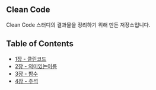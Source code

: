 ## Clean Code
Clean Code 스터디의 결과물을 정리하기 위해 만든 저장소입니다.


## Table of Contents
* [1장 - 클린코드](https://github.com/2021-HSI-study-note/clean-code/blob/main/Chapter%2001%20-%20%EA%B9%A8%EB%81%97%ED%95%9C%20%EC%BD%94%EB%93%9C.md) 
* [2장 - 의미있는이름](https://github.com/2021-HSI-study-note/clean-code/blob/main/Chapter%2002%20-%20%EC%9D%98%EB%AF%B8%20%EC%9E%88%EB%8A%94%20%EC%9D%B4%EB%A6%84.md)
* [3장 - 함수](https://github.com/2021-HSI-study-note/clean-code/blob/main/Chapter%2003%20-%20%ED%95%A8%EC%88%98.md)
* [4장 - 주석](https://github.com/2021-HSI-study-note/clean-code/blob/main/Chapter%2004%20-%20%EC%A3%BC%EC%84%9D.md)

